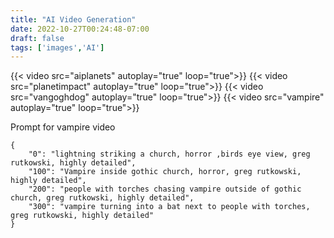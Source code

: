 ```yaml
---
title: "AI Video Generation"
date: 2022-10-27T00:24:48-07:00
draft: false
tags: ['images','AI']
---
```





{{< video src="aiplanets" autoplay="true" loop="true">}}
{{< video src="planetimpact" autoplay="true" loop="true">}}
{{< video src="vangoghdog" autoplay="true" loop="true">}}
{{< video src="vampire" autoplay="true" loop="true">}}

Prompt for vampire video
```
{
    "0": "lightning striking a church, horror ,birds eye view, greg rutkowski, highly detailed",
    "100": "Vampire inside gothic church, horror, greg rutkowski, highly detailed",
    "200": "people with torches chasing vampire outside of gothic church, greg rutkowski, highly detailed",
    "300": "vampire turning into a bat next to people with torches, greg rutkowski, highly detailed"
}
```
